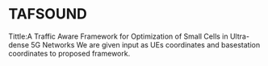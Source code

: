 # TAFSOUND
Tittle:A Traffic Aware Framework for Optimization of Small Cells in Ultra-dense 5G Networks
We are given input as UEs coordinates and basestation coordinates to proposed framework.
